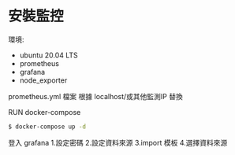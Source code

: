 # 安裝監控

環境:
- ubuntu 20.04 LTS
- prometheus
- grafana
- node_exporter

prometheus.yml 檔案 根據 localhost/或其他監測IP 替換

RUN docker-compose
```bash
$ docker-compose up -d
```

登入 grafana
1.設定密碼
2.設定資料來源
3.import 模板
4.選擇資料來源